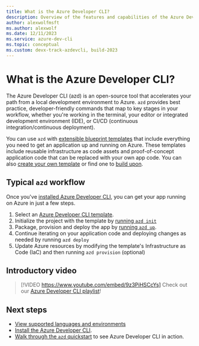 ```yaml
---
title: What is the Azure Developer CLI?
description: Overview of the features and capabilities of the Azure Developer CLI that helps developers be more productive when building and deploying apps to Azure.
author: alexwolfmsft
ms.author: alexwolf
ms.date: 12/11/2023
ms.service: azure-dev-cli
ms.topic: conceptual
ms.custom: devx-track-azdevcli, build-2023
---
```


# What is the Azure Developer CLI?

The Azure Developer CLI (azd) is an open-source tool that accelerates your path from a local development environment to Azure. `azd` provides best practice, developer-friendly commands that map to key stages in your workflow, whether you're working in the terminal, your editor or integrated development environment (IDE), or CI/CD (continuous integration/continuous deployment).

You can use `azd` with [extensible blueprint templates](./azd-templates.md) that include everything you need to get an application up and running on Azure. These templates include reusable infrastructure as code assets and proof-of-concept application code that can be replaced with your own app code. You can also [create your own template](./make-azd-compatible.md?pivots=azd-create) or find one to [build upon](./make-azd-compatible.md?pivots=azd-convert). 

## Typical `azd` workflow

Once you've [installed Azure Developer CLI](./install-azd.md), you can get your app running on Azure in just a few steps.

1. Select an [Azure Developer CLI template](./azd-templates.md#start-with-an-existing-template).
2. Initialize the project with the template by [running `azd init`](./get-started.md)
3. Package, provision and deploy the app by [running `azd up`](./get-started.md).
4. Continue iterating on your application code and deploying changes as needed by running `azd deploy`
5. Update Azure resources by modifying the template's Infrastructure as Code (IaC) and then running `azd provision` (optional)

## Introductory video

> [!VIDEO https://www.youtube.com/embed/9z3PiHSCcYs]
Check out our [Azure Developer CLI playlist](https://www.youtube.com/watch?v=_MNndbEPvYQ&list=PLq8oMtzrBmrhdtmthuGO9pOHRUqD-BmWh&index=1)! 

## Next steps
- [View supported languages and environments](./supported-languages-environments.md)
- [Install the Azure Developer CLI](./install-azd.md).
- [Walk through the `azd` quickstart](./get-started.md) to see Azure Developer CLI in action.
